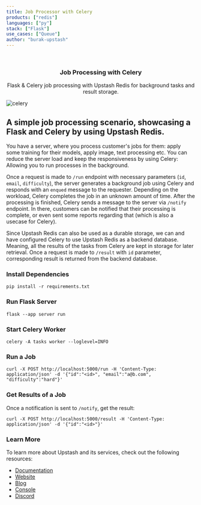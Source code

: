 ```yaml
---
title: Job Processor with Celery
products: ["redis"]
languages: ["py"]
stack: ["Flask"]
use_cases: ["Queue"]
author: "burak-upstash"
---
```


<br />
<div align="center">
  <h3 align="center">Job Processing with Celery</h3>
  <p align="center">
    Flask & Celery job processing with Upstash Redis for background tasks and result storage.

  </p>
</div>

![celery](https://github.com/upstash/examples/blob/main/examples/using-celery/static/celery.png?raw=true)

## A simple job processing scenario, showcasing a Flask and Celery by using Upstash Redis.

You have a server, where you process customer's jobs for them: apply some training for their models, apply image, text processing etc.
You can reduce the server load and keep the responsiveness by using Celery: Allowing you to run processes in the background.

Once a request is made to `/run` endpoint with necessary parameters (`id`, `email`, `difficulty`), the server generates a background job using Celery and responds with an `enqued` message to the requester.
Depending on the workload, Celery completes the job in an unknown amount of time. After the processing is finished, Celery sends a message to the server via `/notify` endpoint. In there, customers can be notified that their processing is complete, or even sent some reports regarding that (which is also a usecase for Celery).

Since Upstash Redis can also be used as a durable storage, we can and have configured Celery to use Upstash Redis as a backend database. Meaning, all the results of the tasks from Celery are kept in storage for later retrieval.
Once a request is made to `/result` with `id` parameter, corresponding result is returned from the backend database.

### Install Dependencies

`pip install -r requirements.txt`

### Run Flask Server

`flask --app server run`

### Start Celery Worker

`celery -A tasks worker --loglevel=INFO`

### Run a Job

`curl -X POST http://localhost:5000/run -H 'Content-Type: application/json' -d '{"id":"<id>", "email":"a@b.com", "difficulty":"hard"}'`

### Get Results of a Job

Once a notification is sent to `/notify`, get the result:

`curl -X POST http://localhost:5000/result -H 'Content-Type: application/json' -d '{"id":"<id>"}'`

### Learn More

To learn more about Upstash and its services, check out the following resources:

- [Documentation](https://docs.upstash.com)
- [Website](https://upstash.com)
- [Blog](https://upstash.com/blog)
- [Console](https://console.upstash.com)
- [Discord](https://upstash.com/discord)
